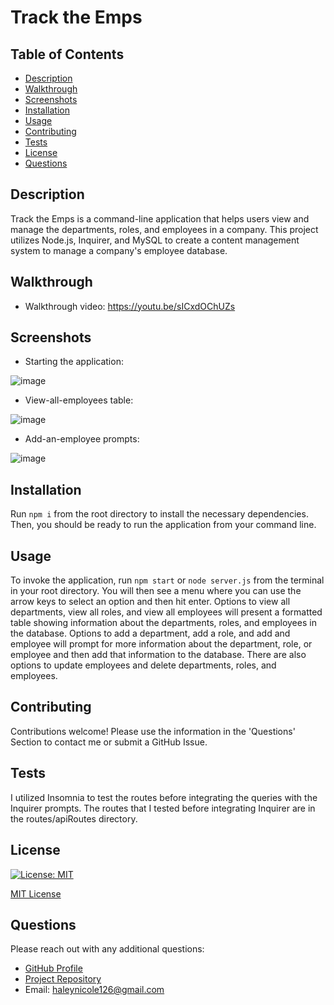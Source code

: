 
  
  # Track the Emps

  ## Table of Contents
  - [Description](#description)
  - [Walkthrough](#walkthrough)
  - [Screenshots](#screenshots)
  - [Installation](#installation)
  - [Usage](#usage)
  - [Contributing](#contributing)
  - [Tests](#tests)
  - [License](#license)
  - [Questions](#questions)

  ## Description
  Track the Emps is a command-line application that helps users view and manage the departments, roles, and employees in a company. This project utilizes Node.js, Inquirer, and MySQL to create a content management system to manage a company's employee database. 

  ## Walkthrough
  - Walkthrough video: https://youtu.be/sICxdOChUZs

  ## Screenshots
  - Starting the application:
  
  ![image](https://user-images.githubusercontent.com/94570754/169350331-790939da-0573-46be-a593-c6b017f31a59.png)


  - View-all-employees table:
  
  ![image](https://user-images.githubusercontent.com/94570754/169350553-378f9812-01d5-4102-b759-cba33536de35.png)


  - Add-an-employee prompts:

  ![image](https://user-images.githubusercontent.com/94570754/169351150-884f6baa-318d-43af-a5e8-5191edc19ec5.png)


  ## Installation
  Run `npm i` from the root directory to install the necessary dependencies. Then, you should be ready to run the application from your command line.

  ## Usage
  To invoke the application, run `npm start` or `node server.js` from the terminal in your root directory. You will then see a menu where you can use the arrow keys to select an option and then hit enter. Options to view all departments, view all roles, and view all employees will present a formatted table showing information about the departments, roles, and employees in the database. Options to add a department, add a role, and add and employee will prompt for more information about the department, role, or employee and then add that information to the database. There are also options to update employees and delete departments, roles, and employees. 

  ## Contributing
  Contributions welcome! Please use the information in the 'Questions' Section to contact me or submit a GitHub Issue. 

  ## Tests
  I utilized Insomnia to test the routes before integrating the queries with the Inquirer prompts. The routes that I tested before integrating Inquirer are in the routes/apiRoutes directory.

  ## License 

  [![License: MIT](https://img.shields.io/badge/License-MIT-yellow.svg)](https://opensource.org/licenses/MIT) 

  [MIT License](https://opensource.org/licenses/MIT)

  ## Questions
  Please reach out with any additional questions: 
  - [GitHub Profile](https://github.com/haleynicole126)
  - [Project Repository](https://github.com/HaleyNicole126/track-the-emps/)
  - Email: haleynicole126@gmail.com


